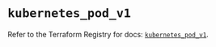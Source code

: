 # `kubernetes_pod_v1`

Refer to the Terraform Registry for docs: [`kubernetes_pod_v1`](https://registry.terraform.io/providers/hashicorp/kubernetes/2.34.0/docs/resources/pod_v1).
